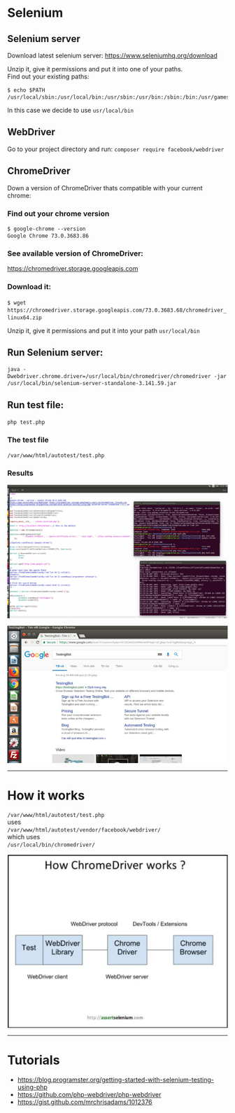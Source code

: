 # Selenium

## Selenium server

Download latest selenium server: https://www.seleniumhq.org/download

Unzip it, give it permissions and put it into one of your paths.   
Find out your existing paths:    
```
$ echo $PATH
/usr/local/sbin:/usr/local/bin:/usr/sbin:/usr/bin:/sbin:/bin:/usr/games:/usr/local/games:/snap/bin
```

In this case we decide to use `usr/local/bin`   

## WebDriver

Go to your project directory and run: `composer require facebook/webdriver`   

##  ChromeDriver

Down a version of ChromeDriver thats compatible with your current chrome:

### Find out your chrome version
```
$ google-chrome --version
Google Chrome 73.0.3683.86 
```

### See available version of ChromeDriver: 

https://chromedriver.storage.googleapis.com

### Download it: 

`$ wget https://chromedriver.storage.googleapis.com/73.0.3683.68/chromedriver_linux64.zip`

Unzip it, give it permissions and put it into your path `usr/local/bin`

## Run Selenium server:
```
java -Dwebdriver.chrome.driver=/usr/local/bin/chromedriver/chromedriver -jar 
/usr/local/bin/selenium-server-standalone-3.141.59.jar
```

## Run test file:

`php test.php`

### The test file

`/var/www/html/autotest/test.php`

### Results

![](/Illustrations/selenium_run_test.png)

![](/Illustrations/selenium_test_results.png)

---

# How it works

`/var/www/html/autotest/test.php`   
uses   
`/var/www/html/autotest/vendor/facebook/webdriver/`   
which uses   
`/usr/local/bin/chromedriver/`   

![](/Illustrations/selenium_archi.png)

---

# Tutorials

- https://blog.programster.org/getting-started-with-selenium-testing-using-php
- https://github.com/php-webdriver/php-webdriver
- https://gist.github.com/mrchrisadams/1012376
